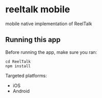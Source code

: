 # reeltalk mobile
mobile native implementation of ReelTalk

## Running this app

Before running the app, make sure you ran:

    cd ReelTalk
    npm install

Targeted platforms:
  - iOS
  - Android
